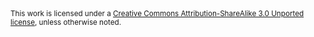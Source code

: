 <small>
    This work is licensed under a <a rel="license" href="http://creativecommons.org/licenses/by-sa/3.0/">Creative Commons Attribution-ShareAlike 3.0 Unported license</a>, unless otherwise noted.
</small>
